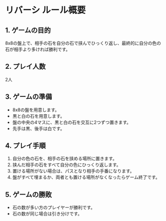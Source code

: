 # リバーシ ルール概要

## 1. ゲームの目的
8x8の盤上で、相手の石を自分の石で挟んでひっくり返し、最終的に自分の色の石が相手より多ければ勝利です。

## 2. プレイ人数
2人

## 3. ゲームの準備
- 8x8の盤を用意します。
- 黒と白の石を用意します。
- 盤の中央の4マスに、黒と白の石を交互に2つずつ置きます。
- 先手は黒、後手は白です。

## 4. プレイ手順
1. 自分の色の石を、相手の石を挟める場所に置きます。
2. 挟んだ相手の石をすべて自分の色にひっくり返します。
3. 置ける場所がない場合は、パスとなり相手の手番になります。
4. 盤がすべて埋まるか、両者とも置ける場所がなくなったらゲーム終了です。

## 5. ゲームの勝敗
- 石の数が多い方のプレイヤーが勝利です。
- 石の数が同じ場合は引き分けです。
